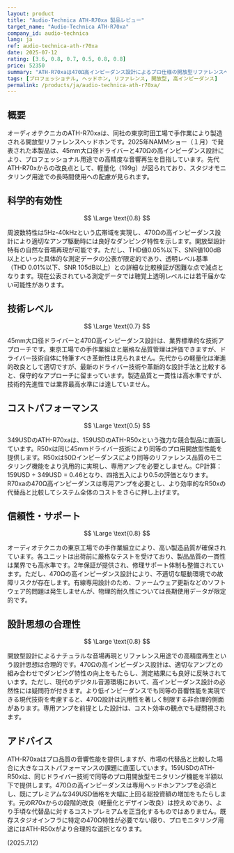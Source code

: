 ```yaml
---
layout: product
title: "Audio-Technica ATH-R70xa 製品レビュー"
target_name: "Audio-Technica ATH-R70xa"
company_id: audio-technica
lang: ja
ref: audio-technica-ath-r70xa
date: 2025-07-12
rating: [3.6, 0.8, 0.7, 0.5, 0.8, 0.8]
price: 52350
summary: "ATH-R70xaは470Ω高インピーダンス設計によるプロ仕様の開放型リファレンスヘッドホンですが、159USDのATH-R50xなどの代替品と比較してコストパフォーマンスは大幅に劣ります。"
tags: [プロフェッショナル, ヘッドホン, リファレンス, 開放型, 高インピーダンス]
permalink: /products/ja/audio-technica-ath-r70xa/
---
```

## 概要

オーディオテクニカのATH-R70xaは、同社の東京町田工場で手作業により製造される開放型リファレンスヘッドホンです。2025年NAMMショー（１月）で発表された本製品は、45mm大口径ドライバーと470Ωの高インピーダンス設計により、プロフェッショナル用途での高精度な音響再生を目指しています。先代ATH-R70xからの改良点として、軽量化（199g）が図られており、スタジオモニタリング用途での長時間使用への配慮が見られます。

## 科学的有効性

$$ \Large \text{0.8} $$

周波数特性は5Hz-40kHzという広帯域を実現し、470Ωの高インピーダンス設計により適切なアンプ駆動時には良好なダンピング特性を示します。開放型設計特有の自然な音場再現が可能です。ただし、THD値0.05%以下、SNR値100dB以上といった具体的な測定データの公表が限定的であり、透明レベル基準（THD 0.01%以下、SNR 105dB以上）との詳細な比較検証が困難な点で減点となります。現在公表されている測定データでは聴覚上透明レベルには若干届かない可能性があります。

## 技術レベル

$$ \Large \text{0.7} $$

45mm大口径ドライバーと470Ω高インピーダンス設計は、業界標準的な技術アプローチです。東京工場での手作業組立と厳格な品質管理は評価できますが、ドライバー技術自体に特筆すべき革新性は見られません。先代からの軽量化は漸進的改良として適切ですが、最新のドライバー技術や革新的な設計手法と比較すると、保守的なアプローチに留まっています。製造品質と一貫性は高水準ですが、技術的先進性では業界最高水準には達していません。

## コストパフォーマンス

$$ \Large \text{0.5} $$

349USDのATH-R70xaは、159USDのATH-R50xという強力な競合製品に直面しています。R50xは同じ45mmドライバー技術により同等のプロ用開放型性能を提供します。R50xは50Ωインピーダンスにより同等のリファレンス品質のモニタリング機能をより汎用的に実現し、専用アンプを必要としません。CP計算：159USD ÷ 349USD = 0.46となり、四捨五入により0.5の評価となります。R70xaの470Ω高インピーダンスは専用アンプを必要とし、より効率的なR50xの代替品と比較してシステム全体のコストをさらに押し上げます。

## 信頼性・サポート

$$ \Large \text{0.8} $$

オーディオテクニカの東京工場での手作業組立により、高い製造品質が確保されています。各ユニットは出荷前に厳格なテストを受けており、製品品質の一貫性は業界でも高水準です。2年保証が提供され、修理サポート体制も整備されています。ただし、470Ωの高インピーダンス設計により、不適切な駆動環境での故障リスクが存在します。有線専用設計のため、ファームウェア更新などのソフトウェア的問題は発生しませんが、物理的耐久性については長期使用データが限定的です。

## 設計思想の合理性

$$ \Large \text{0.8} $$

開放型設計によるナチュラルな音場再現とリファレンス用途での高精度再生という設計思想は合理的です。470Ωの高インピーダンス設計は、適切なアンプとの組み合わせでダンピング特性の向上をもたらし、測定結果にも良好に反映されています。ただし、現代のデジタル音源環境において、高インピーダンス設計の必然性には疑問符が付きます。より低インピーダンスでも同等の音響性能を実現できる現代技術を考慮すると、470Ω設計は汎用性を著しく制限する非合理的側面があります。専用アンプを前提とした設計は、コスト効率の観点でも疑問視されます。

## アドバイス

ATH-R70xaはプロ品質の音響性能を提供しますが、市場の代替品と比較した場合に大きなコストパフォーマンスの課題に直面しています。159USDのATH-R50xは、同じドライバー技術で同等のプロ用開放型モニタリング機能を半額以下で提供します。470Ωの高インピーダンスは専用ヘッドホンアンプを必須とし、既にプレミアムな349USD価格を大幅に上回る総投資額の増加をもたらします。元のR70xからの段階的改良（軽量化とデザイン改良）は控えめであり、より手頃な代替品に対するコストプレミアムを正当化するものではありません。既存スタジオインフラに特定の470Ω特性が必要でない限り、プロモニタリング用途にはATH-R50xがより合理的な選択となります。

(2025.7.12)